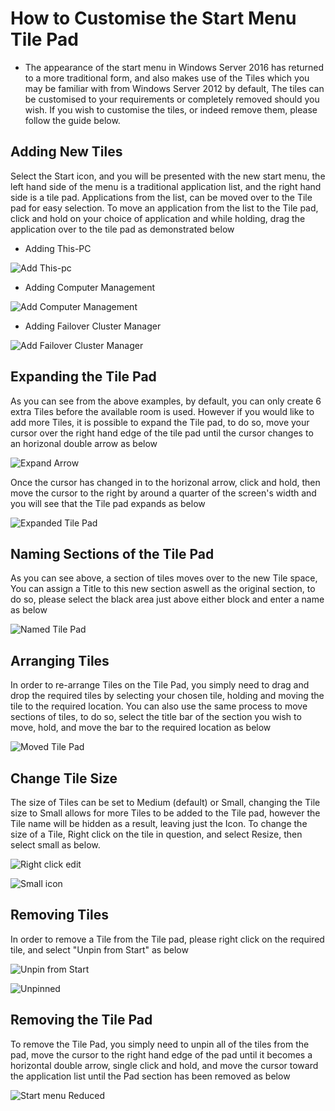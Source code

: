 # How to Customise the Start Menu Tile Pad

* The appearance of the start menu in Windows Server 2016 has returned to a more traditional form, and also makes use of the Tiles which you may be familiar with from Windows Server 2012 by default, The tiles can be customised to your requirements or completely removed should you wish.
  If you wish to customise the tiles, or indeed remove them, please follow the guide below.

## Adding New Tiles

Select the Start icon, and you will be presented with the new start menu, the left hand side of the menu is a traditional application list, and the right hand side is a tile pad. Applications from the list, can be moved over to the Tile pad for easy selection.
To move an application from the list to the Tile pad, click and hold on your choice of application and while holding, drag the application over to the tile pad as demonstrated below

* Adding This-PC

![Add This-pc](files/editingquicklaunch/addedthispc.PNG)

* Adding Computer Management

![Add Computer Management](files/editingquicklaunch/addedcomputermanagement.PNG)

* Adding Failover Cluster Manager

![Add Failover Cluster Manager](files/editingquicklaunch/addedfailoverclustermanager.PNG)


## Expanding the Tile Pad

As you can see from the above examples, by default, you can only create 6 extra Tiles before the available room is used. However if you would like to add more Tiles, it is possible to expand the Tile pad, to do so, move your cursor over the right hand edge of the tile pad until the cursor changes to an horizonal double arrow as below

![Expand Arrow](files/editingquicklaunch/expandarrow.PNG)

Once the cursor has changed in to the horizonal arrow, click and hold, then move the cursor to the right by around a quarter of the screen's width and you will see that the Tile pad expands as below

![Expanded Tile Pad](files/editingquicklaunch/expanded.PNG)

## Naming Sections of the Tile Pad
As you can see above, a section of tiles moves over to the new Tile space, You can assign a Title to this new section aswell as the original section, to do so, please select the black area just above either block and enter a name as below

![Named Tile Pad](files/editingquicklaunch/holdtoedit.PNG)

## Arranging Tiles

In order to re-arrange Tiles on the Tile Pad, you simply need to drag and drop the required tiles by selecting your chosen tile, holding and moving the tile to the required location.
You can also use the same process to move sections of tiles, to do so, select the title bar of the section you wish to move, hold, and move the bar to the required location as below

![Moved Tile Pad](files/editingquicklaunch/sectionmoved.PNG)

## Change Tile Size

The size of Tiles can be set to Medium (default) or Small, changing the Tile size to Small allows for more Tiles to be added to the Tile pad, however the Tile name will be hidden as a result, leaving just the Icon.
To change the size of a Tile, Right click on the tile in question, and select Resize, then select small as below.

![Right click edit](files/editingquicklaunch/reduceiconsize.PNG)

![Small icon](files/editingquicklaunch/sizereduced.PNG)

## Removing Tiles

In order to remove a Tile from the Tile pad, please right click on the required tile, and select "Unpin from Start" as below

![Unpin from Start](files/editingquicklaunch/rightclickunpin.PNG)

![Unpinned](files/editingquicklaunch/explorerunpinned.PNG)

## Removing the Tile Pad

To remove the Tile Pad, you simply need to unpin all of the tiles from the pad, move the cursor to the right hand edge of the pad until it becomes a horizontal double arrow, single click and hold, and move the cursor toward the application list until the Pad section has been removed as below

![Start menu Reduced](files/editingquicklaunch/startmenureduced.PNG)







